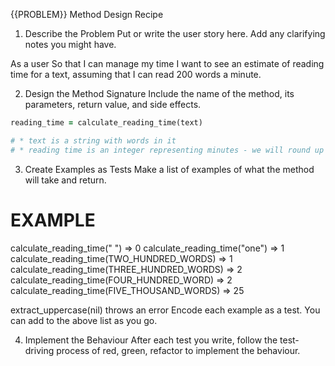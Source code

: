 {{PROBLEM}} Method Design Recipe
1. Describe the Problem
Put or write the user story here. Add any clarifying notes you might have.

As a user
So that I can manage my time
I want to see an estimate of reading time for a text, assuming that I can read 200 words a minute.

2. Design the Method Signature
Include the name of the method, its parameters, return value, and side effects.

```ruby
reading_time = calculate_reading_time(text)

# * text is a string with words in it
# * reading time is an integer representing minutes - we will round up the numbers using ceiling
```

3. Create Examples as Tests
Make a list of examples of what the method will take and return.

# EXAMPLE

calculate_reading_time(" ") => 0
calculate_reading_time("one") => 1
calculate_reading_time(TWO_HUNDRED_WORDS) => 1
calculate_reading_time(THREE_HUNDRED_WORDS) => 2
calculate_reading_time(FOUR_HUNDRED_WORD) => 2
calculate_reading_time(FIVE_THOUSAND_WORDS) => 25

extract_uppercase(nil) throws an error
Encode each example as a test. You can add to the above list as you go.

4. Implement the Behaviour
After each test you write, follow the test-driving process of red, green, refactor to implement the behaviour.